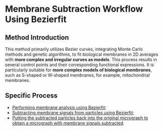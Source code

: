 # Membrane Subtraction Workflow Using Bezierfit

## Method Introduction

This method primarily utilizes Bezier curves, integrating Monte Carlo methods and genetic algorithms, to fit biological membranes in 2D averages with **more complex and irregular curves as models**. This process results in several control points and their corresponding functional expressions. It is particularly suitable for **more complex models of biological membranes**, such as S-shaped or W-shaped membranes, for example, mitochondrial membranes.

## Specific Process

* [Performing membrane analysis using Bezierfit](./Bezierfit-Membrane-Analysis_en.md);
* [Subtracting membrane signals from particles using Bezierfit](./Bezierfit-Membrane-Subtraction_en.md);
* [Putting the subtracted particles back into the original micrograph to obtain a micrograph with membrane signals subtracted](./Bezierfit-Micrograph-Membrane-Subtraction_en.md).